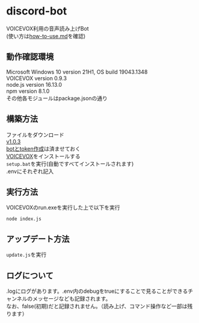 # discord-bot
VOICEVOX利用の音声読み上げBot  
(使い方は[how-to-use.md](https://github.com/aya-0p/discord-bot/blob/main/How-to-use.md)を確認)

## 動作確認環境
Microsoft Windows 10 version 21H1, OS build 19043.1348  
VOICEVOX version 0.9.3  
node.js version 16.13.0  
npm version 8.1.0  
その他各モジュールはpackage.jsonの通り  

## 構築方法
ファイルをダウンロード  
[v1.0.3](https://github.com/aya-0p/discord-bot/releases/tag/v1.0.3)  
[botとtoken作成](https://discord.com/developers/)は済ませておく  
[VOICEVOX](https://voicevox.hiroshiba.jp)をインストールする  
`setup.bat`を実行(自動ですべてインストールされます)  
.envにそれぞれ記入  

## 実行方法
VOICEVOXのrun.exeを実行した上で以下を実行
```
node index.js
```  

## アップデート方法
`update.js`を実行

## ログについて
.logにログがあります。.env内のdebugをtrueにすることで見ることができるチャンネルのメッセージなども記録されます。  
なお、false(初期)だと記録されません。（読み上げ、コマンド操作など一部は残ります）
